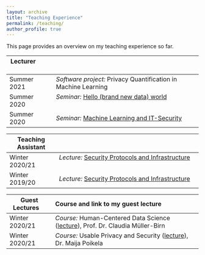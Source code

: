 ```yaml
---
layout: archive
title: "Teaching Experience"
permalink: /teaching/
author_profile: true
---
```


This page provides an overview on my teaching experience so far.


| Lecturer &nbsp; &nbsp; &nbsp; &nbsp; &nbsp;&nbsp; &nbsp; &nbsp; &nbsp;           |                                                               |
| ---------          |:---------                                                      |
| Summer 2021        | *Software project:* Privacy Quantification in Machine Learning |
| Summer 2020        | *Seminar:* [Hello (brand new data) world](https://fraboeni.github.io/teaching/2020-spring-teaching-ethicalML)     &nbsp; &nbsp; &nbsp; &nbsp; &nbsp;&nbsp; &nbsp; &nbsp; &nbsp; &nbsp; &nbsp; &nbsp; &nbsp; &nbsp;&nbsp; &nbsp; &nbsp; &nbsp;   &nbsp; &nbsp; &nbsp; &nbsp; &nbsp;&nbsp; &nbsp; &nbsp; &nbsp;     &nbsp; &nbsp; &nbsp; &nbsp; &nbsp;&nbsp; &nbsp; &nbsp; &nbsp;          |
| Summer 2020        | *Seminar:* [Machine Learning and IT-Security](https://fraboeni.github.io/teaching/2020-spring-teaching-ITsecML)                    |

| Teaching Assistant |                                                               |
| ---------          |:---------                                                      |
| Winter 2020/21     | *Lecture:* [Security Protocols and Infrastructure](https://fraboeni.github.io/teaching/2019-fall-teaching-spi)     &nbsp; &nbsp; &nbsp; &nbsp; &nbsp; &nbsp; &nbsp;  &nbsp; &nbsp; &nbsp;  &nbsp; &nbsp; &nbsp; &nbsp; &nbsp;&nbsp; &nbsp; &nbsp; &nbsp;  &nbsp; &nbsp; &nbsp; &nbsp; &nbsp;&nbsp; &nbsp; &nbsp; &nbsp; &nbsp; &nbsp;     |
| Winter 2019/20     | *Lecture:* [Security Protocols and Infrastructure](https://fraboeni.github.io/teaching/2019-fall-teaching-spi)               |


| Guest Lectures &nbsp; &nbsp; | Course and link to my guest lecture                                                             |
| ---------          |:---------                                                      |
| Winter 2020/21     | *Course:* Human-Centered Data Science ([lecture](https://fraboeni.github.io/talks/2021-02-01-talk-4)), Prof. Dr. Claudia Müller-Birn     &nbsp; &nbsp; &nbsp; &nbsp; &nbsp;       |
| Winter 2020/21     | *Course:* Usable Privacy and Security ([lecture](https://fraboeni.github.io/talks/2021-01-12-talk-3)), Dr. Maija Poikela               |


